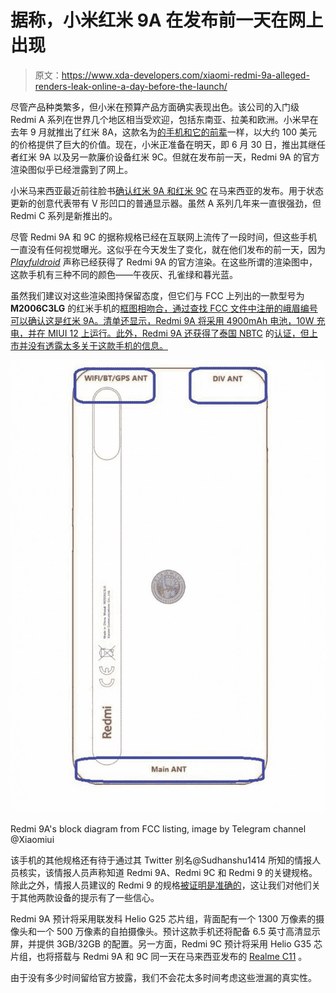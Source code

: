 # 据称，小米红米 9A 在发布前一天在网上出现

> 原文：<https://www.xda-developers.com/xiaomi-redmi-9a-alleged-renders-leak-online-a-day-before-the-launch/>

尽管产品种类繁多，但小米在预算产品方面确实表现出色。该公司的入门级 Redmi A 系列在世界几个地区相当受欢迎，包括东南亚、拉美和欧洲。小米早在去年 9 月就推出了红米 8A，这款名为[的手机和它的前辈](https://www.xda-developers.com/xiaomi-redmi-7a-review-great-phone-even-greater-pricing/)一样，以大约 100 美元的价格提供了巨大的价值。现在，小米正准备在明天，即 6 月 30 日，推出其继任者红米 9A 以及另一款廉价设备红米 9C。但就在发布前一天，Redmi 9A 的官方渲染图似乎已经泄露到了网上。

小米马来西亚最近前往脸书[确认红米 9A 和红米 9C](https://www.facebook.com/XiaomiMalaysia/photos/a.244615769075858/1499501880253901/) 在马来西亚的发布。用于状态更新的创意代表带有 V 形凹口的普通显示器。虽然 A 系列几年来一直很强劲，但 Redmi C 系列是新推出的。

尽管 Redmi 9A 和 9C 的据称规格已经在互联网上流传了一段时间，但这些手机一直没有任何视觉曝光。这似乎在今天发生了变化，就在他们发布的前一天，因为 [*Playfuldroid*](https://playfuldroid.com/redmi-9a-official-renders-show-off-device-in-3-different-colorways/) 声称已经获得了 Redmi 9A 的官方渲染。在这些所谓的渲染图中，这款手机有三种不同的颜色——午夜灰、孔雀绿和暮光蓝。

虽然我们建议对这些渲染图持保留态度，但它们与 FCC 上列出的一款型号为 **M2006C3LG** 的红米手机的[框图相吻合，通过查找 FCC 文件中注册的峨眉编号可以确认这是红米 9A。清单还显示，Redmi 9A 将采用 4900mAh 电池，10W 充电，并在 MIUI 12 上运行。此外，Redmi 9A 还获得了泰国 NBTC](https://fccid.io/2AFZZC3LG) 的[认证，但上市并没有透露太多关于这款手机的信息。](http://mocheck.nbtc.go.th/search/1522423)

 <picture>![Redmi 9a fcc](img/1fb16b3e0242b73ad2e43eb08914af0a.png)</picture> 

Redmi 9A's block diagram from FCC listing, image by Telegram channel @Xiaomiui

该手机的其他规格还有待于通过其 Twitter 别名@Sudhanshu1414 所知的情报人员核实，该情报人员声称知道 Redmi 9A、Redmi 9C 和 Redmi 9 的关键规格。除此之外，情报人员建议的 Redmi 9 的规格[被证明是准确的](https://www.xda-developers.com/xiaomi-redmi-9-launched-spain/)，这让我们对他们关于其他两款设备的提示有了一些信心。

Redmi 9A 预计将采用联发科 Helio G25 芯片组，背面配有一个 1300 万像素的摄像头和一个 500 万像素的自拍摄像头。预计这款手机还将配备 6.5 英寸高清显示屏，并提供 3GB/32GB 的配置。另一方面，Redmi 9C 预计将采用 Helio G35 芯片组，也将搭载与 Redmi 9A 和 9C 同一天在马来西亚发布的 [Realme C11](https://www.xda-developers.com/realme-c11-launch-mediatek-helio-g35-square-camera-bump/) 。

由于没有多少时间留给官方披露，我们不会花太多时间考虑这些泄漏的真实性。